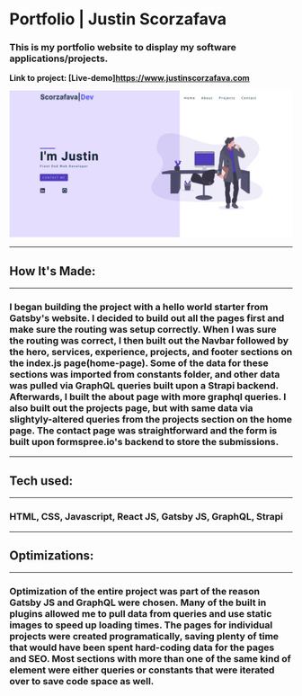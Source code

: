 # Portfolio | Justin Scorzafava

### This is my portfolio website to display my software applications/projects.

**Link to project: [Live-demo]https://www.justinscorzafava.com**

![portfolio](static/mainImg.png)

---

## **How It's Made:**

---

### I began building the project with a hello world starter from Gatsby's website. I decided to build out all the pages first and make sure the routing was setup correctly. When I was sure the routing was correct, I then built out the Navbar followed by the hero, services, experience, projects, and footer sections on the index.js page(home-page). Some of the data for these sections was imported from constants folder, and other data was pulled via GraphQL queries built upon a Strapi backend. Afterwards, I built the about page with more graphql queries. I also built out the projects page, but with same data via slightyly-altered queries from the projects section on the home page. The contact page was straightforward and the form is built upon formspree.io's backend to store the submissions.

---

## **Tech used:**

---

### HTML, CSS, Javascript, React JS, Gatsby JS, GraphQL, Strapi

---

## **Optimizations:**

---

### Optimization of the entire project was part of the reason Gatsby JS and GraphQL were chosen. Many of the built in plugins allowed me to pull data from queries and use static images to speed up loading times. The pages for individual projects were created programatically, saving plenty of time that would have been spent hard-coding data for the pages and SEO. Most sections with more than one of the same kind of element were either queries or constants that were iterated over to save code space as well.
